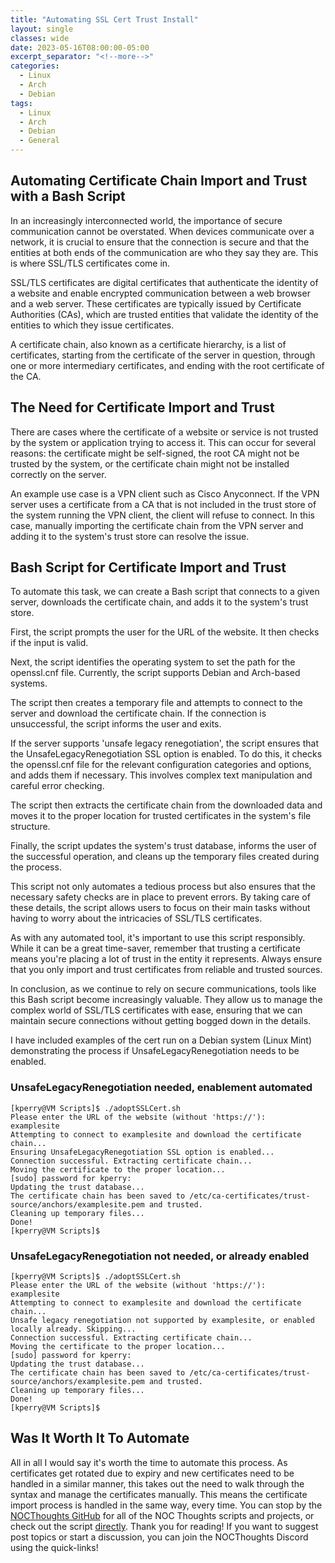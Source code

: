 ```yaml
---
title: "Automating SSL Cert Trust Install"
layout: single
classes: wide
date: 2023-05-16T08:00:00-05:00
excerpt_separator: "<!--more-->"
categories:
  - Linux
  - Arch
  - Debian
tags:
  - Linux
  - Arch
  - Debian
  - General
---
```


## Automating Certificate Chain Import and Trust with a Bash Script

In an increasingly interconnected world, the importance of secure communication cannot be overstated.<!--more--> When devices communicate over a network, it is crucial to ensure that the connection is secure and that the entities at both ends of the communication are who they say they are. This is where SSL/TLS certificates come in.

SSL/TLS certificates are digital certificates that authenticate the identity of a website and enable encrypted communication between a web browser and a web server. These certificates are typically issued by Certificate Authorities (CAs), which are trusted entities that validate the identity of the entities to which they issue certificates.

A certificate chain, also known as a certificate hierarchy, is a list of certificates, starting from the certificate of the server in question, through one or more intermediary certificates, and ending with the root certificate of the CA.

## The Need for Certificate Import and Trust

There are cases where the certificate of a website or service is not trusted by the system or application trying to access it. This can occur for several reasons: the certificate might be self-signed, the root CA might not be trusted by the system, or the certificate chain might not be installed correctly on the server.

An example use case is a VPN client such as Cisco Anyconnect. If the VPN server uses a certificate from a CA that is not included in the trust store of the system running the VPN client, the client will refuse to connect. In this case, manually importing the certificate chain from the VPN server and adding it to the system's trust store can resolve the issue.

## Bash Script for Certificate Import and Trust

To automate this task, we can create a Bash script that connects to a given server, downloads the certificate chain, and adds it to the system's trust store.

First, the script prompts the user for the URL of the website. It then checks if the input is valid.

Next, the script identifies the operating system to set the path for the openssl.cnf file. Currently, the script supports Debian and Arch-based systems.

The script then creates a temporary file and attempts to connect to the server and download the certificate chain. If the connection is unsuccessful, the script informs the user and exits.

If the server supports 'unsafe legacy renegotiation', the script ensures that the UnsafeLegacyRenegotiation SSL option is enabled. To do this, it checks the openssl.cnf file for the relevant configuration categories and options, and adds them if necessary. This involves complex text manipulation and careful error checking.

The script then extracts the certificate chain from the downloaded data and moves it to the proper location for trusted certificates in the system's file structure.

Finally, the script updates the system's trust database, informs the user of the successful operation, and cleans up the temporary files created during the process.

This script not only automates a tedious process but also ensures that the necessary safety checks are in place to prevent errors. By taking care of these details, the script allows users to focus on their main tasks without having to worry about the intricacies of SSL/TLS certificates.

As with any automated tool, it's important to use this script responsibly. While it can be a great time-saver, remember that trusting a certificate means you're placing a lot of trust in the entity it represents. Always ensure that you only import and trust certificates from reliable and trusted sources.

In conclusion, as we continue to rely on secure communications, tools like this Bash script become increasingly valuable. They allow us to manage the complex world of SSL/TLS certificates with ease, ensuring that we can maintain secure connections without getting bogged down in the details.

I have included examples of the cert run on a Debian system (Linux Mint) demonstrating the process if UnsafeLegacyRenegotiation needs to be enabled.

### UnsafeLegacyRenegotiation needed, enablement automated
```
[kperry@VM Scripts]$ ./adoptSSLCert.sh 
Please enter the URL of the website (without 'https://'):
examplesite
Attempting to connect to examplesite and download the certificate chain...
Ensuring UnsafeLegacyRenegotiation SSL option is enabled...
Connection successful. Extracting certificate chain...
Moving the certificate to the proper location...
[sudo] password for kperry: 
Updating the trust database...
The certificate chain has been saved to /etc/ca-certificates/trust-source/anchors/examplesite.pem and trusted.
Cleaning up temporary files...
Done!
[kperry@VM Scripts]$ 
```

### UnsafeLegacyRenegotiation not needed, or already enabled
```
[kperry@VM Scripts]$ ./adoptSSLCert.sh 
Please enter the URL of the website (without 'https://'):
examplesite
Attempting to connect to examplesite and download the certificate chain...
Unsafe legacy renegotiation not supported by examplesite, or enabled locally already. Skipping...
Connection successful. Extracting certificate chain...
Moving the certificate to the proper location...
[sudo] password for kperry: 
Updating the trust database...
The certificate chain has been saved to /etc/ca-certificates/trust-source/anchors/examplesite.pem and trusted.
Cleaning up temporary files...
Done!
[kperry@VM Scripts]$ 
```

## Was It Worth It To Automate

All in all I would say it's worth the time to automate this process. As certificates get rotated due to expiry and new certificates need to be handled in a similar manner, this takes out the need to walk through the syntax and manage the certificates manually. This means the certificate import process is handled in the same way, every time. You can stop by the [NOCThoughts GitHub](https://github.com/Unhall0w3d/mind-enigma/tree/master) for all of the NOC Thoughts scripts and projects, or check out the script [directly](https://github.com/Unhall0w3d/mind-enigma/blob/master/Linux%20Scripts/adoptSSLCert.sh). Thank you for reading! If you want to suggest post topics or start a discussion, you can join the NOCThoughts Discord using the quick-links!
